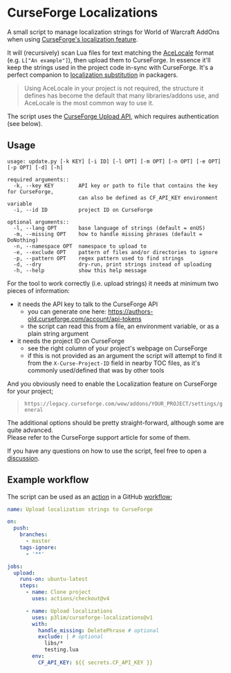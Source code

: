 # CurseForge Localizations

A small script to manage localization strings for World of Warcraft AddOns when using [CurseForge's localization feature](https://support.curseforge.com/en/support/solutions/articles/9000197356-project-localization).

It will (recursively) scan Lua files for text matching the [AceLocale](https://www.wowace.com/projects/ace3/pages/api/ace-locale-3-0) format (e.g. `L["An example"]`), then upload them to CurseForge. In essence it'll keep the strings used in the project code in-sync with CurseForge. It's a perfect companion to [localization substitution](https://github.com/BigWigsMods/packager/wiki/Localization-Substitution) in packagers.

> Using AceLocale in your project is not required, the structure it defines has become the default that many libraries/addons use, and AceLocale is the most common way to use it.

The script uses the [CurseForge Upload API](https://support.curseforge.com/en/support/solutions/articles/9000197321-curseforge-api), which requires authentication (see below).

## Usage

```
usage: update.py [-k KEY] [-i ID] [-l OPT] [-m OPT] [-n OPT] [-e OPT] [-p OPT] [-d] [-h]

required arguments::
  -k, --key KEY        API key or path to file that contains the key for CurseForge,
                       can also be defined as CF_API_KEY environment variable
  -i, --id ID          project ID on CurseForge

optional arguments::
  -l, --lang OPT       base language of strings (default = enUS)
  -m, --missing OPT    how to handle missing phrases (default = DoNothing)
  -n, --namespace OPT  namespace to upload to
  -e, --exclude OPT    pattern of files and/or directories to ignore
  -p, --pattern OPT    regex pattern used to find strings
  -d, --dry            dry-run, print strings instead of uploading
  -h, --help           show this help message
```

For the tool to work correctly (i.e. upload strings) it needs at minimum two pieces of information:

- it needs the API key to talk to the CurseForge API
  - you can generate one here: <https://authors-old.curseforge.com/account/api-tokens>
  - the script can read this from a file, an environment variable, or as a plain string argument
- it needs the project ID on CurseForge
  - see the right column of your project's webpage on CurseForge
  - if this is not provided as an argument the script will attempt to find it from the `X-Curse-Project-ID` field in nearby TOC files, as it's commonly used/defined that was by other tools

And you obviously need to enable the Localization feature on CurseForge for your project;

> `https://legacy.curseforge.com/wow/addons/YOUR_PROJECT/settings/general`

The additional options should be pretty straight-forward, although some are quite advanced.  
Please refer to the CurseForge support article for some of them.

If you have any questions on how to use the script, feel free to open a [discussion](https://github.com/p3lim/curseforge-localizations/discussions).

## Example workflow

The script can be used as an [action](https://docs.github.com/en/actions) in a GitHub [workflow](https://docs.github.com/en/actions/writing-workflows/about-workflows);

```yaml
name: Upload localization strings to CurseForge

on:
  push:
    branches:
      - master
    tags-ignore:
      - '**'

jobs:
  upload:
    runs-on: ubuntu-latest
    steps:
      - name: Clone project
        uses: actions/checkout@v4

      - name: Upload localizations
        uses: p3lim/curseforge-localizations@v1
        with:
          handle_missing: DeletePhrase # optional
          exclude: | # optional
            libs/*
            testing.lua
        env:
          CF_API_KEY: ${{ secrets.CF_API_KEY }}
```

